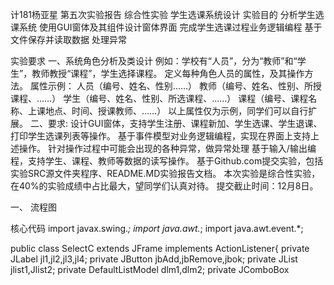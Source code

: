 计181杨亚星 第五次实验报告
综合性实验 
    学生选课系统设计  实验目的 分析学生选课系统 使用GUI窗体及其组件设计窗体界面 完成学生选课过程业务逻辑编程 基于文件保存并读取数据 处理异常 



实验要求 一、系统角色分析及类设计 例如：学校有“人员”，分为“教师”和“学生”，教师教授“课程”，学生选择课程。 定义每种角色人员的属性，及其操作方法。 属性示例：	人员（编号、姓名、性别……） 教师（编号、姓名、性别、所授课程、……） 			学生（编号、姓名、性别、所选课程、……） 			课程（编号、课程名称、上课地点、时间、授课教师、……） 以上属性仅为示例，同学们可以自行扩展。  二、要求: 设计GUI窗体，支持学生注册、课程新加、学生选课、学生退课、打印学生选课列表等操作。 基于事件模型对业务逻辑编程，实现在界面上支持上述操作。 针对操作过程中可能会出现的各种异常，做异常处理 基于输入/输出编程，支持学生、课程、教师等数据的读写操作。 基于Github.com提交实验，包括实验SRC源文件夹程序、README.MD实验报告文档。 本次实验是综合性实验，在40%的实验成绩中占比最大，望同学们认真对待。 提交截止时间：12月8日。 








一、	流程图
                     










 核心代码   import javax.swing.*;
import java.awt.*;
import java.awt.event.*;

public class SelectC extends JFrame implements ActionListener{
  private JLabel jl1,jl2,jl3,jl4;
    private JButton jbAdd,jbRemove,jbok;
    private JList<Object> jlist1,Jlist2;
    private DefaultListModel<Object> dlm1,dlm2;
    private JComboBox<Object> jcb;
    private JTextArea jta;
    private JScrollPane jsplist1,jsplist2,jspjta;
    private String no[]= {"学生","老师"};
    private String course[]= {"课程名：体育,时间：9：45，地点：操场，学分：4",""
            + "课程名：java，时间7：50，地点：综合楼0921，学分：4",""
            + "课程名：计算机专业导论，时间13：30，地点：综0921，学分2",""
            + "课程名：离散数学，时间：4：00，地点：教101，学分：3，授课老师：王老师",""
            + "课程名：线性代数，时间5：00，地点：教201，学分4，授课老师：朴老师",""
            + "课程名：大学物理，时间3：50，地点：综0925，学分：3，授课老师：李老师"
    };

    SelectC(){
        jl1=new JLabel("请选择人员信息：");
        jl2=new JLabel("可供选择的课程：");
        jl3=new JLabel("选择的课程为：");
        jl4=new JLabel("打印课程的信息：");
        jbAdd=new JButton("选课");
        jbRemove=new JButton("退课");
        jbok = new JButton("确定");
        dlm1=new DefaultListModel<Object>();
        dlm2=new DefaultListModel<Object>();
        jlist1=new JList<Object>(dlm1);
        Jlist2=new JList<Object>(dlm2);
        jcb=new JComboBox<Object>(no);
        jta=new JTextArea(6,20);
        jsplist1=new JScrollPane(jlist1);
        jsplist2=new JScrollPane(Jlist2);
        jspjta=new JScrollPane(jta);
        jsplist1.setPreferredSize(new Dimension(550,550));
        jsplist2.setPreferredSize(new Dimension(550,550));
    }
    public void launchListComboAreaTest() {
        jta.setEditable(false);
        for(int i=0;i<course.length;i++) {
            dlm1.addElement(course[i]);
        }
        jbAdd.addActionListener(this);
        jbRemove.addActionListener(this);
        jbok.addActionListener(this);
        Container c=getContentPane();
        c.setLayout(new FlowLayout());
        JPanel p[]=new JPanel[6];
        for(int i=0;i<6;i++ ) {
            p[i]=new JPanel();
            p[i].setLayout(new BoxLayout(p[i],BoxLayout.Y_AXIS));

        }
        p[0].add(jl1);
        p[0].add(jcb);
        p[1].add(jl2);
        p[1].add(jsplist1);
        p[2].add(jbAdd);
        p[2].add(jbRemove);
        p[3].add(jl3);
        p[3].add(jsplist2);
        p[4].add(jbok);
        p[5].add(jl4);
        p[5].add(jspjta);
        c.add(p[0]);
        c.add(p[1]);
        c.add(p[2]);
        c.add(p[3]);
        c.add(p[4]);
        c.add(p[5]);
        setDefaultCloseOperation(JFrame.EXIT_ON_CLOSE);
        pack();
        setVisible(true);
    }
public void actionPerformed(ActionEvent e) {
        Object source=e.getSource();
        if(source==jbAdd) {
            @SuppressWarnings("deprecation")
            Object selectedValues[]=jlist1.getSelectedValues();
            for(int i=0;i<selectedValues.length;i++) {
                dlm2.addElement(selectedValues[i]);
                dlm1.removeElement(selectedValues[i]);
            }
        }
        if(source==jbRemove) {
            @SuppressWarnings("deprecation")
            Object selectedValues[]=Jlist2.getSelectedValues();
            for(int i=0;i<selectedValues.length;i++) {
                dlm1.addElement(selectedValues[i]);
                dlm2.removeElement(selectedValues[i]);
            }
        }
        if(source==jbok) {
            if(!dlm2.isEmpty()) {
                jta.append(jcb.getSelectedItem()+"的课程信息：\n\t");
                for(int i=0;i<dlm2.getSize()-1;i++) {
                    jta.append(dlm2.getElementAt(i)+",");
                }

                jta.append(dlm2.getElementAt(dlm2.getSize()-1)+".\n");
                jcb.removeItem(jcb.getSelectedItem());
                dlm2.clear();

            }
            else {
                JOptionPane.showMessageDialog(null,
                        "您还没有设置课程！","错误提示！",
                        JOptionPane.ERROR_MESSAGE);
            }}}}  程序截图   
https://github.com/Leonyyx1/yangyaxing/blob/master/%5BNYRHX(_%7B0HXVDQ0S%25%7BBK76.png
https://github.com/Leonyyx1/yangyaxing/blob/master/%5BNYRHX(_%7B0HXVDQ0S%25%7BBK76.png
https://github.com/Leonyyx1/yangyaxing/blob/master/%7D%5B3ZHN0QEJVKNGIQ%5D%7DQCIVE.png      
编程感想       本次实验是综合性实验涉及面比较广，GUI界面设计，异常处理，又要有异常处理，学生的注册，作为没有c语言基础的初学者，只能根据教材和博客上别人的代码参考，但也终于是慢慢扣了出来，虽然还是没有完成课程的新加 本次实验对我的编程基础有了很大的提高 收获了很多 。 



